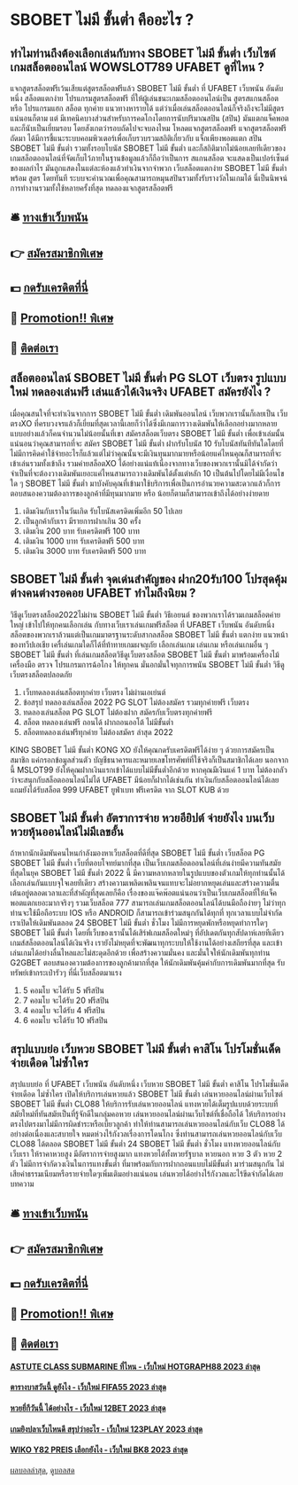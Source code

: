 # SBOBET ไม่มี ขั้นต่ำ คืออะไร ?
## ทำไมท่านถึงต้องเลือกเล่นกับทาง SBOBET ไม่มี ขั้นต่ำ เว็บไซต์ เกมสล็อตออนไลน์ WOWSLOT789 UFABET ดูที่ไหน ?
แจกสูตรสล็อตฟรีเว้นเสียแต่สูตรสล็อตฟรีแล้ว SBOBET ไม่มี ขั้นต่ำ ที่ UFABET เว็บพนัน อันดับหนึ่ง สล็อตแตกง่าย โปรแกรมสูตรสล็อตฟรี ที่ให้ผู้เล่นชนะเกมสล็อตออนไลน์เป็น สูตรสแกนสล็อต หรือ โปรแกรมแฮก สล็อต ทุกค่าย แนวทางหารายได้ แต่ว่าเมื่อเล่นสล็อตออนไลน์ก็จริงถึงจะไม่มีสูตรแน่นอนก็ตาม แต่ มีเทคนิคบางส่วนสำหรับการคดโกงโดยการนับปริมาณสปิน (สปิน) มันแตกแจ็คพอตและก็นับเป็นเยี่ยมรอบ โดยสังเกตว่ารอบถัดไปจะจบลงไหม โหลดแจกสูตรสล็อตฟรี
แจกสูตรสล็อตฟรีถัดมา ได้มีการชี้แนะระบบคอมพิวเตอร์เพื่อเก็บรวบรวมสถิติเกี่ยวกับ แจ็กเพียงพอตแตก สปิน SBOBET ไม่มี ขั้นต่ำ รวมทั้งรอบโบนัส SBOBET ไม่มี ขั้นต่ำ และก็สถิติมากไม่น้อยเลยทีเดียวของเกมสล็อตออนไลน์ที่จัดเก็บไว้ภายในฐานข้อมูลแล้วก็ถือว่าเป็นการ สแกนสล็อต จะแสดงเป็นเปอร์เซ็นต์ของผลกำไร มันถูกแสดงในแต่ละห้องแล้วทำเงินจากจำพวก เว็บสล็อตแตกง่าย SBOBET ไม่มี ขั้นต่ำ พร้อม สูตร โดยทันที ระบบจะคำนวณเพื่อคุณสามารถหมุนสปินรวมทั้งรับรางวัลในเกมได้ นี่เป็นนิพจน์การทำงานรวมทั้งใช้หลายครั้งที่สุด ทดลองแจกสูตรสล็อตฟรี

## 🛎 [ทางเข้าเว็บพนัน](https://bit.ly/3SdLNi2)
## 👉 [สมัครสมาชิกพิเศษ](https://bit.ly/3SdLNi2)
## 💵 [กดรับเครดิตที่นี่](https://bit.ly/3dyRKHj)
## 👑 [Promotion!! พิเศษ](https://bit.ly/3dyRKHj)
## 📱 [ติดต่อเรา](https://bit.ly/3dyRKHj)

## สล็อตออนไลน์ SBOBET ไม่มี ขั้นต่ำ PG SLOT เว็บตรง รูปแบบใหม่ ทดลองเล่นฟรี เล่นแล้วได้เงินจริง UFABET สมัครยังไง ?
เมื่อคุณสนใจที่จะทำเงินจากการ SBOBET ไม่มี ขั้นต่ำ เดิมพันออนไลน์ เว็บพวกเรานั้นก็เลยเป็น เว็บตรงXO ที่ครบวงจรแล้วก็เยี่ยมที่สุดเวลานี้เลยก็ว่าได้ซึ่งมีเกมการวางเดิมพันให้เลือกอย่างมากหลายแบบอย่างแล้วก็คนจำนวนไม่น้อยนั้นที่เขา สมัครสล็อตเว็บตรง SBOBET ไม่มี ขั้นต่ำ เพื่อเข้าเล่มนั้นแน่นอนว่าคุณสามารถที่จะ สมัคร SBOBET ไม่มี ขั้นต่ำ ฝากรับโบนัส 10 รับโบนัสทันทีทันใดโดยที่ไม่มีการคิดค่าใช้จ่ายอะไรก็แล้วแต่ไม่ว่าคุณนั้นจะมีเงินทุนมากมายหรือน้อยแค่ไหนคุณก็สามารถที่จะเข้าเล่นรวมทั้งเข้าถึง รวมค่ายสล็อตXO ได้อย่างแน่แท้เนื่องจากทางเว็บของพวกเรานั้นมิได้จำกัดว่าจำเป็นที่จะต้องวางเดิมพันเยอะแค่ไหนสามารถวางเดิมพันได้ตั้งแต่หลัก 10 เป็นต้นไปโดยไม่มีเงื่อนไขใด ๆ SBOBET ไม่มี ขั้นต่ำ มาบังคับคุณที่เข้ามาใช้บริการเพื่อเป็นการอำนวยความสะดวกแล้วก็การตอบสนองความต้องการของลูกค้าที่มีทุนมากมาย หรือ น้อยก็ตามก็สามารถเข้าถึงได้อย่างง่ายดาย
1. เติมเงินกับเราในวันเกิด รับโบนัสเครดิดเพิ่มอีก 50 ไปเลย
2. เป็นลูกค้ากับเรา มีรายการฝากเกิน 30 ครั้ง
3. เติมเงิน 200 บาท รับเครดิตฟรี 100 บาท
4. เติมเงิน 1000 บาท รับเครดิตฟรี 500 บาท
5. เติมเงิน 3000 บาท รับเครดิตฟรี 500 บาท

## SBOBET ไม่มี ขั้นต่ำ จุดเด่นสำคัญของ ฝาก20รับ100 โปรสุดคุ้มต่างคนต่างรอคอย UFABET ทำไมถึงนิยม ?
วิธีดูเว็บตรงสล็อต2022ไม่ผ่าน SBOBET ไม่มี ขั้นต่ำ วิธีเอยนต์ ของพวกเราได้รวมเกมสล็อตค่ายใหญ่ เข้าไปให้ทุกคนเลือกเล่น กับทางเว็บเราเล่นเกมฟรีสล็อต ที่ UFABET เว็บพนัน อันดับหนึ่ง สล็อตของพวกเราล้วนแต่เป็นเกมมาตรฐานระดับสากลสล็อต SBOBET ไม่มี ขั้นต่ำ แตกง่าย แนวหน้าของทวีปเอเชีย เครื่เล่นเกมใดก็ได้ที่ท้าทายเกมผจญภัย เลือกเล่นเกม เล่นเกม หรือเล่นเกมอื่น ๆ SBOBET ไม่มี ขั้นต่ำ ที่เล่นเกมสล็อตวิธีดูเว็บตรงสล็อต SBOBET ไม่มี ขั้นต่ำ มาพร้อมเครื่องไม้เครื่องมือ ตรวจ โปรแกรมการฉ้อโกง ให้ทุกคน มั่นอกมั่นใจทุกการพนัน SBOBET ไม่มี ขั้นต่ำ วิธีดูเว็บตรงสล็อตปลอดภัย
1. เว็บทดลองเล่นสล็อตทุกค่าย เว็บตรง ไม่ผ่านเอเย่นต์
2. ข้อสรุป ทดลองเล่นสล็อต 2022 PG SLOT ไม่ต้องสมัคร รวมทุกค่ายฟรี เว็บตรง
3. ทดลองเล่นสล็อต PG SLOT ไม่ต้องฝาก สมัครกับเว็บตรงทุกค่ายฟรี
4. สล็อต ทดลองเล่นฟรี ถอนได้ ฝากถอนออโต้ ไม่มีขั้นต่ำ
5. สล็อตทดลองเล่นฟรีทุกค่าย ไม่ต้องสมัคร ล่าสุด 2022

KING SBOBET ไม่มี ขั้นต่ำ KONG XO ยังให้คุณกดรับเครดิตฟรีได้ง่าย ๆ ด้วยการสมัครเป็นสมาชิก แค่กรอกข้อมูลส่วนตัว บัญชีธนาคารและหมายเลขโทรศัพท์ที่ใช้จริงก็เป็นสมาชิกได้เลย นอกจากนี้ MSLOT99 ยังให้คุณฝากเงินแรกเข้าได้แบบไม่มีขั้นต่ำอีกด้วย หากคุณมีเงินแค่ 1 บาท ไม่ต้องกลัวว่าจะสนุกกับสล็อตออนไลน์ไม่ได้ UFABET มีน้อยก็ฝากได้เช่นกัน ทำเงินกับสล็อตออนไลน์ได้เลย แถมยังได้รับสล็อต 999 UFABET ยูฟ่าเบท ฟรีเครดิต จาก SLOT KUB ด้วย

## SBOBET ไม่มี ขั้นต่ำ อัตราการจ่าย หวยอียิปต์ จ่ายยังไง บนเว็บหวยหุ้นออนไลน์ไม่มีเลขอั้น
ถ้าหากนักเดิมพันคนไหนกำลังมองหาเว็บสล็อตที่ดีที่สุด SBOBET ไม่มี ขั้นต่ำ เว็บสล็อต PG SBOBET ไม่มี ขั้นต่ำ เว็บที่ตอบโจทย์มากที่สุด เป็นเว็บเกมสล็อตออนไลน์ที่เล่นง่ายมีความทันสมัยที่สุดในยุค SBOBET ไม่มี ขั้นต่ำ 2022 นี้ มีความหลากหลายในรูปแบบของตัวเกมให้ทุกท่านนั้นได้เลือกเล่นกันแบบจุใจเลยทีเดียว สร้างความเพลิดเพลินจนแทบจะไม่อยากหยุดเล่นและสร้างความตื่นเต้นอยู่ตลอดเวลาและที่สำคัญที่สุดเลยก็คือ เรื่องของแจ๊คพ๊อตแน่นอนว่าเป็นเว็บเกมสล็อตที่ให้แจ็คพอตแตกเยอะมากจริงๆ รวมเว็บสล็อต 777 สามารถเล่นเกมสล็อตออนไลน์ได้บนมือถือง่ายๆ ไม่ว่าทุกท่านจะใช้มือถือระบบ IOS หรือ ANDROID ก็สามารถเข้าร่วมสนุกกันได้ทุกที่ ทุกเวลาแบบไม่จำกัด เราเปิดให้เดิมพันตลอด 24 SBOBET ไม่มี ขั้นต่ำ ชั่วโมง ไม่มีการหยุดพักหรือหยุดทำการใดๆ SBOBET ไม่มี ขั้นต่ำ โดยที่เว็บของเรานั้นได้เสิร์ฟเกมสล็อตใหม่ๆ ที่อัปเดตกันทุกสัปดาห์เลยทีเดียว เกมส์สล็อตออนไลน์ได้เงินจริง เรายังไม่หยุดที่จะพัฒนาทุกระบบให้ใช้งานได้อย่างเสถียรที่สุด และเข้าเล่นเกมได้อย่างลื่นไหลและไม่สะดุดอีกด้วย เพื่อสร้างความมั่นคง และมั่นใจให้นักเดิมพันทุกท่าน G2GBET ตอบสนองความต้องการของลูกค้ามากที่สุด ให้นักเดิมพันคุ้มค่ากับการเดิมพันมากที่สุด รับทรัพย์เข้ากระเป๋ารัวๆ ที่นี่เว็บสล็อตมาแรง
1. 5 คอมโบ จะได้รับ 5 ฟรีสปิน
2. 7 คอมโบ จะได้รับ 20 ฟรีสปิน
3. 4 คอมโบ จะได้รับ 4 ฟรีสปิน
4. 6 คอมโบ จะได้รับ 10 ฟรีสปิน

## สรุปแบบย่อ เว็บหวย SBOBET ไม่มี ขั้นต่ำ คาสิโน โปรโมชั่นเด็ด จ่ายเดือด ไม่ซ้ำใคร
สรุปแบบย่อ ที่ UFABET เว็บพนัน อันดับหนึ่ง เว็บหวย SBOBET ไม่มี ขั้นต่ำ คาสิโน โปรโมชั่นเด็ด จ่ายเดือด ไม่ซ้ำใคร เปิดให้บริการเล่นหวยแล้ว SBOBET ไม่มี ขั้นต่ำ เล่นหวยออนไลน์ผ่านเว็บไซต์ SBOBET ไม่มี ขั้นต่ำ CLO88 ให้บริการรับเล่นหวยออนไลน์ แทงหวยได้เต็มรูปแบบด้วยระบบที่สมัยใหม่ที่ทันสมัยเป็นที่รู้จักดีในกลุ่มคอหวย เล่นหวยออนไลน์ผ่านเว็บไซต์ที่เชื่อถือได้ ให้บริการอย่างตรงไปตรงมาไม่มีการผิดชำระหรือเบี้ยวลูกค้า ทำให้ท่านสามารถเล่นหวยออนไลน์กับเว็บ CLO88 ได้อย่างต่อเนื่องและสบายใจ หมดห่วงไร้กังวลเรื่องการโดนโกง ซึ่งท่านสามารถเล่นหวยออนไลน์กับเว็บ CLO88 ได้ตลอด SBOBET ไม่มี ขั้นต่ำ 24 SBOBET ไม่มี ขั้นต่ำ ชั่วโมง แทงหวยออนไลน์กับเว็บเรา ให้ราคาหวยสูง มีอัตราการจ่ายสูงมาก แทงหวยได้ทั้งหวยรัฐบาล หวยนอก หวย 3 ตัว หวย 2 ตัว ไม่มีการจำกัดวงเงินในการแทงขั้นต่ำ ที่มาพร้อมกับการฝากถอนแบบไม่มีขั้นต่ำ มาร่วมสนุกกัน ไม่เสียค่าธรรมเนียมหรือรายจ่ายใดๆเพิ่มเติมอย่างแน่นอน เล่นหวยได้อย่างไร้กังวลและไร้ขีดจำกัดได้เลย
บทความ

## 🛎 [ทางเข้าเว็บพนัน](https://bit.ly/3SdLNi2)
## 👉 [สมัครสมาชิกพิเศษ](https://bit.ly/3SdLNi2)
## 💵 [กดรับเครดิตที่นี่](https://bit.ly/3dyRKHj)
## 👑 [Promotion!! พิเศษ](https://bit.ly/3dyRKHj)
## 📱 [ติดต่อเรา](https://bit.ly/3dyRKHj)

#### [ASTUTE CLASS SUBMARINE ที่ไหน - เว็บใหม่ HOTGRAPH88 2023 ล่าสุด](https://atom.io/themes/astute%20class%20submarine%20ที่ไหน%20-%20เว็บใหม่%20hotgraph88%202023%20ล่าสุด)
#### [ตารางบาสวันนี้ ดูยังไง - เว็บใหม่ FIFA55 2023 ล่าสุด](https://atom.io/themes/ตารางบาสวันนี้%20ดูยังไง%20-%20เว็บใหม่%20fifa55%202023%20ล่าสุด)
#### [หวยยี่กีวันนี้ ได้อย่างไร - เว็บใหม่ 12BET 2023 ล่าสุด](https://atom.io/themes/หวยยี่กีวันนี้%20ได้อย่างไร%20-%20เว็บใหม่%2012bet%202023%20ล่าสุด)
#### [เกมยิงปลาเว็บไหนดี สรุปว่าอะไร - เว็บใหม่ 123PLAY 2023 ล่าสุด](https://atom.io/themes/เกมยิงปลาเว็บไหนดี%20สรุปว่าอะไร%20-%20เว็บใหม่%20123play%202023%20ล่าสุด)
#### [WIKO Y82 PREIS เลือกยังไง - เว็บใหม่ BK8 2023 ล่าสุด](https://atom.io/themes/wiko%20y82%20preis%20เลือกยังไง%20-%20เว็บใหม่%20bk8%202023%20ล่าสุด)

[ผลบอลล่าสุด](https://siamsport.tv "ผลบอลล่าสุด"), [ดูบอลสด](https://siamsport.tv/ดูบอลสด "ดูบอลสด")